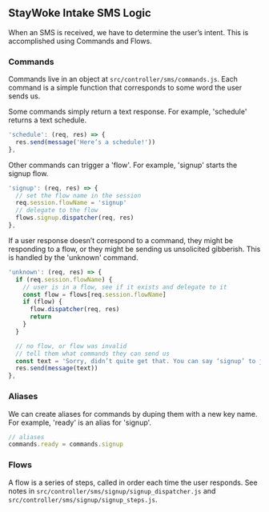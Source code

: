 ## StayWoke Intake SMS Logic

When an SMS is received, we have to determine the user’s intent. This is accomplished using Commands and Flows.

### Commands
Commands live in an object at `src/controller/sms/commands.js`. Each command is a simple function that corresponds to some word the user sends us.

Some commands simply return a text response. For example, 'schedule' returns a text schedule.

```js
'schedule': (req, res) => {
  res.send(message('Here’s a schedule!'))
},
```

Other commands can trigger a 'flow'. For example, 'signup' starts the signup flow.

```js
'signup': (req, res) => {
  // set the flow name in the session
  req.session.flowName = 'signup'
  // delegate to the flow
  flows.signup.dispatcher(req, res)
},
```

If a user response doesn’t correspond to a command, they might be responding to a flow, or they might be sending us unsolicited gibberish. This is handled by the 'unknown' command.

```js
'unknown': (req, res) => {
  if (req.session.flowName) {
    // user is in a flow, see if it exists and delegate to it
    const flow = flows[req.session.flowName]
    if (flow) {
      flow.dispatcher(req, res)
      return
    }
  }

  // no flow, or flow was invalid
  // tell them what commands they can send us
  const text = 'Sorry, didn’t quite get that. You can say ‘signup’ to join StayWoke, or ‘schedule’ for a list of upcoming events.'
  res.send(message(text))
},
```

### Aliases

We can create aliases for commands by duping them with a new key name. For example, 'ready' is an alias for 'signup'.

```js
// aliases
commands.ready = commands.signup
```

### Flows

A flow is a series of steps, called in order each time the user responds. See notes in `src/controller/sms/signup/signup_dispatcher.js` and `src/controller/sms/signup/signup_steps.js`.
